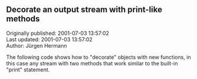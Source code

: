 ## Decorate an output stream with print-like methods  
Originally published: 2001-07-03 13:57:02  
Last updated: 2001-07-03 13:57:02  
Author: Jürgen Hermann  
  
The following code shows how to "decorate" objects with new functions, in this case any stream with two methods that work similar to the built-in "print" statement.